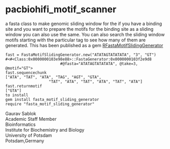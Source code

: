 # pacbiohifi_motif_scanner
 a fasta class to make genomic sliding window for the if you have a binding site and you want to prepare the motifs for the binding site as a sliding window you can also use the same. You can also search the    sliding window motifs starting with the particular tag to see how many of them are generated. This has been published as a gem [RFastaMotifSlidingGenerator](https://rubygems.org/gems/fasta_motif_sliding_generator/versions/0.0.1)

```
fast = FastaMotifSlidingGenerator.new("ATATAGTATATATA", "3", "GT")
#<#<Class:0x0000000103e98e88>::FastaGenerator:0x0000000103f2e9d8 
                        #@fasta="ATATAGTATATATA", @take=3, @motif="GT">
fast.sequencechunk
["ATA", "TAT", "ATA", "TAG", "AGT", "GTA", 
                   "TAT", "ATA", "TAT", "ATA", "TAT", "ATA"]
fast.returnmotif
["GTA"]
to install
gem install fasta_motif_sliding_generator
require "fasta_motif_sliding_generator"

```
Gaurav Sablok \
Academic Staff Member \
Bioinformatics \
Institute for Biochemistry and Biology \
University of Potsdam \
Potsdam,Germany


